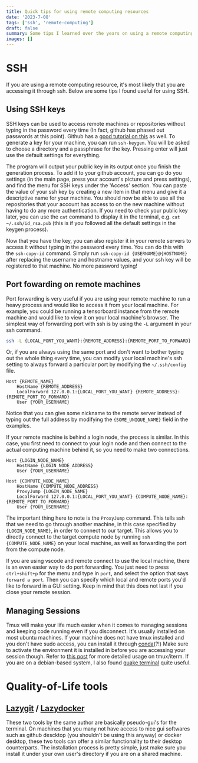 ```yaml
---
title: Quick tips for using remote computing resources
date: '2023-7-08'
tags: ['ssh', 'remote-computing']
draft: false
summary: Some tips I learned over the years on using a remote computing resources effectively.
images: []
---
```


# SSH

If you are using a remote computing resource, it's most likely that you are accessing it through ssh.
Below are some tips I found useful for using SSH.

## Using SSH keys

SSH keys can be used to access remote machines or repositories without typing in the password every time (In fact, github has phased out passwords at this point).
Github has a [good tutorial on this](https://docs.github.com/en/authentication/connecting-to-github-with-ssh/generating-a-new-ssh-key-and-adding-it-to-the-ssh-agent) as well.
To generate a key for your machine, you can run `ssh-keygen`.
You will be asked to choose a directory and a passphrase for the key.
Pressing enter will just use the default settings for everything.

The program will output your public key in its output once you finish the generation process.
To add it to your github account, you can go do you settings (in the main page, press your account's picture and press settings), and find the menu for SSH keys under the 'Access' section.
You can paste the value of your ssh key by creating a new item in that menu and give it a descriptive name for your machine.
You should now be able to use all the repositories that your account has access to on the new machine without having to do any more authentication.
If you need to check your public key later, you can use the `cat` command to display it in the terminal, e.g. `cat ~/.ssh/id_rsa.pub` (this is if you followed all the default settings in the keygen process).

Now that you have the key, you can also register it in your remote servers to access it without typing in the password every time.
You can do this with the `ssh-copy-id` command. Simply run `ssh-copy-id {USERNAME}@{HOSTNAME}` after replacing the username and hostname values, and your ssh key will be registered to that machine. No more password typing!

## Port fowarding on remote machines

Port forwarding is very useful if you are using your remote machine to run a heavy process and would like to access it from your local machine.
For example, you could be running a tensorboard instance from the remote machine and would like to view it on your local machine's browser.
The simplest way of forwarding port with ssh is by using the `-L` argument in your ssh command.

```bash
ssh -L {LOCAL_PORT_YOU_WANT}:{REMOTE_ADDRESS}:{REMOTE_PORT_TO_FORWARD} {REMOTE_NAME}
```

Or, if you are always using the same port and don't want to bother typing out the whole thing every time, you can modify your local machine's ssh setting to always forward a particular port by modifying the `~/.ssh/config` file.

```ssh-config:~/.ssh/config
Host {REMOTE_NAME}
    HostName {REMOTE_ADDRESS}
    LocalForward 127.0.0.1:{LOCAL_PORT_YOU_WANT} {REMOTE_ADDRESS}:{REMOTE_PORT_TO_FORWARD}
    User {YOUR_USERNAME}
```

Notice that you can give some nickname to the remote server instead of typing out the full address by modifying the `{SOME_UNIQUE_NAME}` field in the examples.

If your remote machine is behind a login node, the process is similar.
In this case, you first need to connect to your login node and then connect to the actual computing machine behind it, so you need to make two connections.

```ssh-config:~/.ssh/config
Host {LOGIN_NODE_NAME}
    HostName {LOGIN_NODE_ADDRESS}
    User {YOUR_USERNAME}

Host {COMPUTE_NODE_NAME}
    HostName {COMPUTE_NODE_ADDRESS}
    ProxyJump {LOGIN_NODE_NAME}
    LocalForward 127.0.0.1:{LOCAL_PORT_YOU_WANT} {COMPUTE_NODE_NAME}:{REMOTE_PORT_TO_FORWARD}
    User {YOUR_USERNAME}
```

The important thing here to note is the `ProxyJump` command. This tells ssh that we need to go through another machine, in this case specified by `{LOGIN_NODE_NAME}`, in order to connect to our target.
This allows you to directly connect to the target compute node by running `ssh {COMPUTE_NODE_NAME}` on your local machine, as well as forwarding the port from the compute node.

If you are using vscode and remote connect to use the local machine, there is an even easier way to do port forwarding.
You just need to press `ctrl+shift+p` for the menu and type in `port`, and select the option that says `forward a port`.
Then you can specify which local and remote ports you'd like to forward in a GUI setting.
Keep in mind that this does not last if you close your remote session.

## Managing Sessions

Tmux will make your life much easier when it comes to managing sessions and keeping code running even if you disconnect.
It's usually installed on most ubuntu machines.
If your machine does not have tmux installed and you don't have sudo access, you can install it through [conda](https://anaconda.org/conda-forge/tmux)(?!)
Make sure to activate the environment it is installed in before you are accessing your session though.
Refer to [this post](https://inwon.net/blog/iterm2-tmux-remote-integration) for more detailed usage on tmux/iterm.
If you are on a debian-based system, I also found [guake terminal](http://guake-project.org) quite useful.

# Quality-of-Life tools

## [Lazygit](https://github.com/jesseduffield/lazygit) / [Lazydocker](https://github.com/jesseduffield/lazydocker)

These two tools by the same author are basically pseudo-gui's for the terminal. On machines that you many not have access to nice gui softwares such as github descktop (you shouldn't be using this anyway) or docker desktop, these two tools can offer a similar functionality to their desktop counterparts. The installation process is pretty simple, just make sure you install it under your own user's directory if you are on a shared machine.
